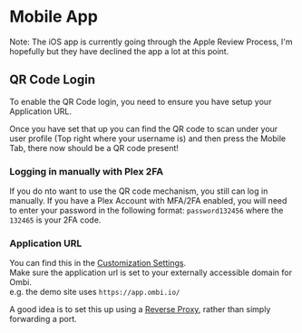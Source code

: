 # Mobile App

Note: The iOS app is currently going through the Apple Review Process, I'm hopefully but they have declined the app a lot at this point.

## QR Code Login

To enable the QR Code login, you need to ensure you have setup your Application URL.

Once you have set that up you can find the QR code to scan under your user profile (Top right where your username is) and then press the Mobile Tab, there now should be a QR code present!

### Logging in manually with Plex 2FA

If you do nto want to use the QR code mechanism, you still can log in manually. If you have a Plex Account with MFA/2FA enabled, you will need to enter your password in the following format: `password132456` where the `132465` is your 2FA code.


### Application URL

You can find this in the [Customization Settings](../../settings/customization/#application-url).  
Make sure the application url is set to your externally accessible domain for Ombi.  
e.g. the demo site uses `https://app.ombi.io/`

A good idea is to set this up using a [Reverse Proxy](../reverse-proxy), rather than simply forwarding a port.